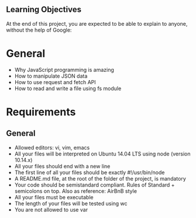 ## Learning Objectives
At the end of this project, you are expected to be able to explain to anyone, without the help of Google:

# General
- Why JavaScript programming is amazing
- How to manipulate JSON data
- How to use request and fetch API
- How to read and write a file using fs module
# Requirements
## General
- Allowed editors: vi, vim, emacs
- All your files will be interpreted on Ubuntu 14.04 LTS using node (version 10.14.x)
- All your files should end with a new line
- The first line of all your files should be exactly #!/usr/bin/node
- A README.md file, at the root of the folder of the project, is mandatory
- Your code should be semistandard compliant. Rules of Standard + semicolons on top. Also as reference: AirBnB style
- All your files must be executable
- The length of your files will be tested using wc
- You are not allowed to use var
